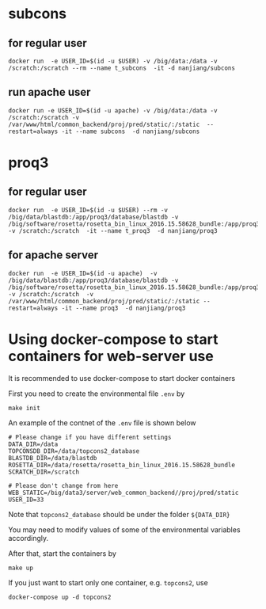 # subcons

## for regular user

    docker run  -e USER_ID=$(id -u $USER) -v /big/data:/data -v /scratch:/scratch --rm --name t_subcons  -it -d nanjiang/subcons

## run apache user

    docker run -e USER_ID=$(id -u apache) -v /big/data:/data -v /scratch:/scratch -v /var/www/html/common_backend/proj/pred/static/:/static  --restart=always -it --name subcons  -d nanjiang/subcons 

# proq3

## for regular user

    docker run  -e USER_ID=$(id -u $USER) --rm -v /big/data/blastdb:/app/proq3/database/blastdb -v /big/software/rosetta/rosetta_bin_linux_2016.15.58628_bundle:/app/proq3/apps/rosetta -v /scratch:/scratch  -it --name t_proq3  -d nanjiang/proq3

## for apache server

    docker run  -e USER_ID=$(id -u apache)  -v /big/data/blastdb:/app/proq3/database/blastdb -v /big/software/rosetta/rosetta_bin_linux_2016.15.58628_bundle:/app/proq3/apps/rosetta -v /scratch:/scratch  -v /var/www/html/common_backend/proj/pred/static/:/static --restart=always -it --name proq3  -d nanjiang/proq3 

# Using docker-compose to start containers for web-server use
It is recommended to use docker-compose to start docker containers

First you need to create the environmental file `.env` by 

    make init

An example of the contnet of the `.env` file is shown below

```
# Please change if you have different settings
DATA_DIR=/data
TOPCONSDB_DIR=/data/topcons2_database
BLASTDB_DIR=/data/blastdb
ROSETTA_DIR=/data/rosetta/rosetta_bin_linux_2016.15.58628_bundle
SCRATCH_DIR=/scratch

# Please don't change from here
WEB_STATIC=/big/data3/server/web_common_backend//proj/pred/static
USER_ID=33
```

Note that `topcons2_database` should be under the folder `${DATA_DIR}`

You may need to modify values of some of the environmental variables
accordingly.

After that, start the containers by 

    make up

If you just want to start only one container, e.g. `topcons2`, use

    docker-compose up -d topcons2
